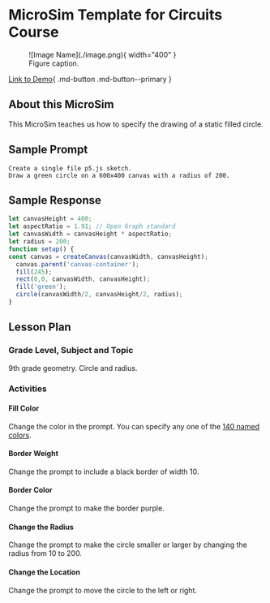 # MicroSim Template for Circuits Course

<figure markdown>
   ![Image Name](./image.png){ width="400" }
   <figcaption>Figure caption.</figcaption>
</figure>

[Link to Demo](./template.html){ .md-button .md-button--primary }

## About this MicroSim

This MicroSim teaches us how to
specify the drawing of a static filled circle.

## Sample Prompt

```linenums="0"
Create a single file p5.js sketch.
Draw a green circle on a 600x400 canvas with a radius of 200.
```

## Sample Response

```javascript
let canvasHeight = 400;
let aspectRatio = 1.91; // Open Graph standard
let canvasWidth = canvasHeight * aspectRatio;
let radius = 200;
function setup() {
const canvas = createCanvas(canvasWidth, canvasHeight);
  canvas.parent('canvas-container');
  fill(245);
  rect(0,0, canvasWidth, canvasHeight);
  fill('green');
  circle(canvasWidth/2, canvasHeight/2, radius);
}
```

## Lesson Plan

### Grade Level, Subject and Topic

9th grade geometry. Circle and radius.

### Activities

#### Fill Color

Change the color in the prompt.  You
can specify any one of the [140 named colors](https://www.w3schools.com/tags/ref_colornames.asp).

#### Border Weight

Change the prompt to include a black border of
width 10.

#### Border Color

Change the prompt to make the border purple.

#### Change the Radius

Change the prompt to make the circle smaller
or larger by changing the radius from 10 to 200.

#### Change the Location

Change the prompt to move the circle to the left or right.

